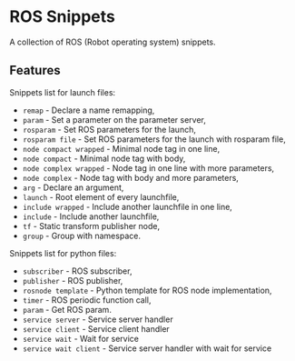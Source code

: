 # ROS Snippets

A collection of ROS (Robot operating system) snippets.

## Features

Snippets list for launch files:

 * `remap` - Declare a name remapping,
 * `param` - Set a parameter on the parameter server,
 * `rosparam` - Set ROS parameters for the launch,
 * `rosparam file` - Set ROS parameters for the launch with rosparam file,
 * `node compact wrapped` - Minimal node tag in one line,
 * `node compact` - Minimal node tag with body,
 * `node complex wrapped` - Node tag in one line with more parameters,
 * `node complex` - Node tag with body and more parameters,
 * `arg` - Declare an argument,
 * `launch` - Root element of every launchfile,
 * `include wrapped` - Include another launchfile in one line,
 * `include` - Include another launchfile,
 * `tf` - Static transform publisher node,
 * `group` - Group with namespace.


 Snippets list for python files:

  * `subscriber` - ROS subscriber,
  * `publisher` - ROS publisher,
  * `rosnode template` - Python template for ROS node implementation,
  * `timer` - ROS periodic function call,
  * `param` - Get ROS param.
  * `service server` - Service server handler
  * `service client` - Service client handler
  * `service wait` - Wait for service
  * `service wait client` - Service server handler with wait for service

